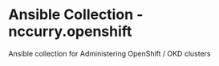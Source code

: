 # Ansible Collection - nccurry.openshift

Ansible collection for Administering OpenShift / OKD clusters
